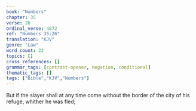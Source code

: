 ```yaml
---
book: "Numbers"
chapter: 35
verse: 26
ordinal_verse: 4872
ref: "Numbers 35:26"
translation: "KJV"
genre: "Law"
word_count: 22
topics: []
cross_references: []
grammar_tags: [contrast-opener, negation, conditional]
thematic_tags: []
tags: ["Bible","KJV","Numbers"]
---
```

But if the slayer shall at any time come without the border of the city of his refuge, whither he was fled;
